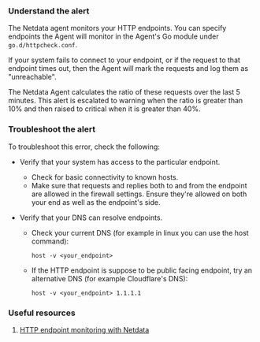 ### Understand the alert

The Netdata agent monitors your HTTP endpoints. You can specify endpoints the Agent will monitor in the Agent's Go module under `go.d/httpcheck.conf`.

If your system fails to connect to your endpoint, or if the request to that endpoint times out, then the Agent will mark the requests and log them as "unreachable".

The Netdata Agent calculates the ratio of these requests over the last 5 minutes. This alert is escalated to warning when the ratio is greater than 10% and then raised to critical when it is greater than 40%.

### Troubleshoot the alert

To troubleshoot this error, check the following:

- Verify that your system has access to the particular endpoint.
  
    - Check for basic connectivity to known hosts.
    - Make sure that requests and replies both to and from the endpoint are allowed in the firewall settings. Ensure they're allowed on both your end as well as the endpoint's side.

- Verify that your DNS can resolve endpoints. 
    - Check your current DNS (for example in linux you can use the host command):
      
      ```
      host -v <your_endpoint>
      ```
  
    - If the HTTP endpoint is suppose to be public facing endpoint, try an alternative DNS (for example Cloudflare's DNS):
  
      ```
      host -v <your_endpoint> 1.1.1.1
      ```

### Useful resources

1. [HTTP endpoint monitoring with Netdata](https://learn.netdata.cloud/docs/agent/collectors/go.d.plugin/modules/httpcheck)